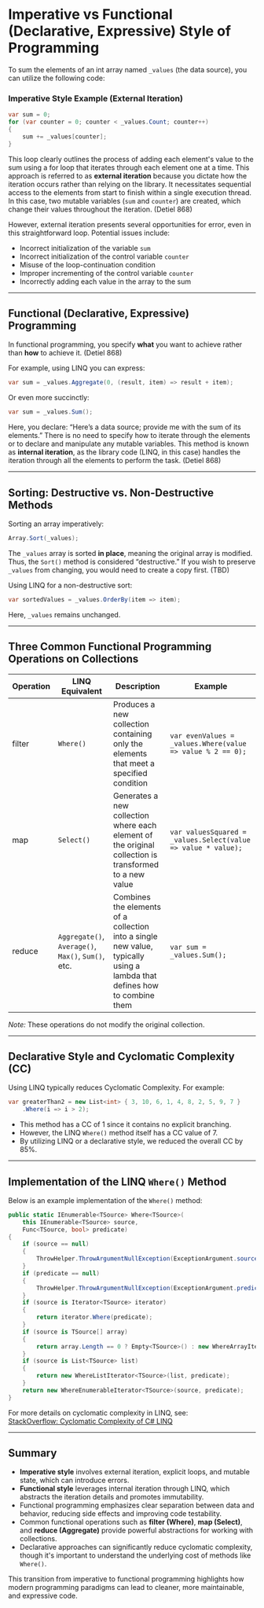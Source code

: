 # Imperative vs Functional (Declarative, Expressive) Style of Programming

To sum the elements of an int array named `_values` (the data source), you can utilize the following code:

### Imperative Style Example (External Iteration)

```C#
var sum = 0;
for (var counter = 0; counter < _values.Count; counter++)
{
    sum += _values[counter];
}
```

This loop clearly outlines the process of adding each element's value to the sum using a for loop that iterates through
each element one at a time. This approach is referred to as **external iteration** because you dictate how the iteration
occurs rather than relying on the library. It necessitates sequential access to the elements from start to finish within
a single execution thread. In this case, two mutable variables (`sum` and `counter`) are created, which change their
values throughout the iteration. (Detiel 868)

However, external iteration presents several opportunities for error, even in this straightforward loop. Potential
issues include:

- Incorrect initialization of the variable `sum`
- Incorrect initialization of the control variable `counter`
- Misuse of the loop-continuation condition
- Improper incrementing of the control variable `counter`
- Incorrectly adding each value in the array to the sum

---

## Functional (Declarative, Expressive) Programming

In functional programming, you specify **what** you want to achieve rather than **how** to achieve it. (Detiel 868)

For example, using LINQ you can express:

```C#
var sum = _values.Aggregate(0, (result, item) => result + item);
```

Or even more succinctly:

```C#
var sum = _values.Sum();
```

Here, you declare: “Here’s a data source; provide me with the sum of its elements.” There is no need to specify how to
iterate through the elements or to declare and manipulate any mutable variables. This method is known as **internal
iteration**, as the library code (LINQ, in this case) handles the iteration through all the elements to perform the
task. (Detiel 868)

---

## Sorting: Destructive vs. Non-Destructive Methods

Sorting an array imperatively:

```C#
Array.Sort(_values);
```

The `_values` array is sorted **in place**, meaning the original array is modified. Thus, the `Sort()` method is
considered “destructive.” If you wish to preserve `_values` from changing, you would need to create a copy first. (TBD)

Using LINQ for a non-destructive sort:

```C#
var sortedValues = _values.OrderBy(item => item);
```

Here, `_values` remains unchanged.

---

## Three Common Functional Programming Operations on Collections

| Operation | LINQ Equivalent                                    | Description                                                                                                              | Example                                                       |
|-----------|----------------------------------------------------|--------------------------------------------------------------------------------------------------------------------------|---------------------------------------------------------------|
| filter    | `Where()`                                          | Produces a new collection containing only the elements that meet a specified condition                                   | `var evenValues = _values.Where(value => value % 2 == 0);`    |
| map       | `Select()`                                         | Generates a new collection where each element of the original collection is transformed to a new value                   | `var valuesSquared = _values.Select(value => value * value);` |
| reduce    | `Aggregate()`, `Average()`, `Max()`, `Sum()`, etc. | Combines the elements of a collection into a single new value, typically using a lambda that defines how to combine them | `var sum = _values.Sum();`                                    |

*Note:* These operations do not modify the original collection.

---

## Declarative Style and Cyclomatic Complexity (CC)

Using LINQ typically reduces Cyclomatic Complexity. For example:

```C#
var greaterThan2 = new List<int> { 3, 10, 6, 1, 4, 8, 2, 5, 9, 7 }
    .Where(i => i > 2);
```

- This method has a CC of 1 since it contains no explicit branching.
- However, the LINQ `Where()` method itself has a CC value of 7.
- By utilizing LINQ or a declarative style, we reduced the overall CC by 85%.

---

## Implementation of the LINQ `Where()` Method

Below is an example implementation of the `Where()` method:

```C#
public static IEnumerable<TSource> Where<TSource>(
    this IEnumerable<TSource> source, 
    Func<TSource, bool> predicate)
{
    if (source == null)
    {
        ThrowHelper.ThrowArgumentNullException(ExceptionArgument.source);
    }
    if (predicate == null)
    {
        ThrowHelper.ThrowArgumentNullException(ExceptionArgument.predicate);
    }
    if (source is Iterator<TSource> iterator)
    {
        return iterator.Where(predicate);
    }
    if (source is TSource[] array)
    {
        return array.Length == 0 ? Empty<TSource>() : new WhereArrayIterator<TSource>(array, predicate);
    }
    if (source is List<TSource> list)
    {
        return new WhereListIterator<TSource>(list, predicate);
    }
    return new WhereEnumerableIterator<TSource>(source, predicate);
}
```

For more details on cyclomatic complexity in LINQ, see:  
[StackOverflow: Cyclomatic Complexity of C# LINQ](https://stackoverflow.com/questions/47102263/cyclomatic-complexity-of-c-sharp-linq)

---

## Summary

- **Imperative style** involves external iteration, explicit loops, and mutable state, which can introduce errors.
- **Functional style** leverages internal iteration through LINQ, which abstracts the iteration details and promotes
  immutability.
- Functional programming emphasizes clear separation between data and behavior, reducing side effects and improving code
  testability.
- Common functional operations such as **filter (Where)**, **map (Select)**, and **reduce (Aggregate)** provide powerful
  abstractions for working with collections.
- Declarative approaches can significantly reduce cyclomatic complexity, though it's important to understand the
  underlying cost of methods like `Where()`.

This transition from imperative to functional programming highlights how modern programming paradigms can lead to
cleaner, more maintainable, and expressive code.